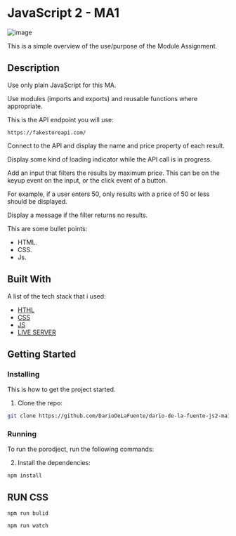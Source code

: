 # JavaScript 2 - MA1

![image]()

This is a simple overview of the use/purpose of the Module Assignment.

## Description

Use only plain JavaScript for this MA.

Use modules (imports and exports) and reusable functions where appropriate.

This is the API endpoint you will use:
```
https://fakestoreapi.com/
```

Connect to the API and display the name and price property of each result.

Display some kind of loading indicator while the API call is in progress.

Add an input that filters the results by maximum price. This can be on the keyup event on the input, or the click event of a button.

For example, if a user enters 50, only results with a price of 50 or less should be displayed.

Display a message if the filter returns no results.

This are some bullet points:

- HTML.
- CSS.
- Js. 


## Built With

A list of the tech stack that i used:

- [HTHL](https://developer.mozilla.org/en-US/docs/Web/HTML)
- [CSS](https://developer.mozilla.org/en-US/docs/Web/CSS)
- [JS](https://en.wikipedia.org/wiki/JavaScript)
- [LIVE SERVER](https://marketplace.visualstudio.com/items?itemName=ritwickdey.LiveServer)

## Getting Started

### Installing

This is how to get the project started.

1. Clone the repo:

```bash
git clone https://github.com/DarioDeLaFuente/dario-de-la-fuente-js2-ma1.git
```
### Running

To run the porodject, run the following commands:

2. Install the dependencies:

```
npm install
```
## RUN CSS

```
npm run bulid
```
```
npm run watch
```
